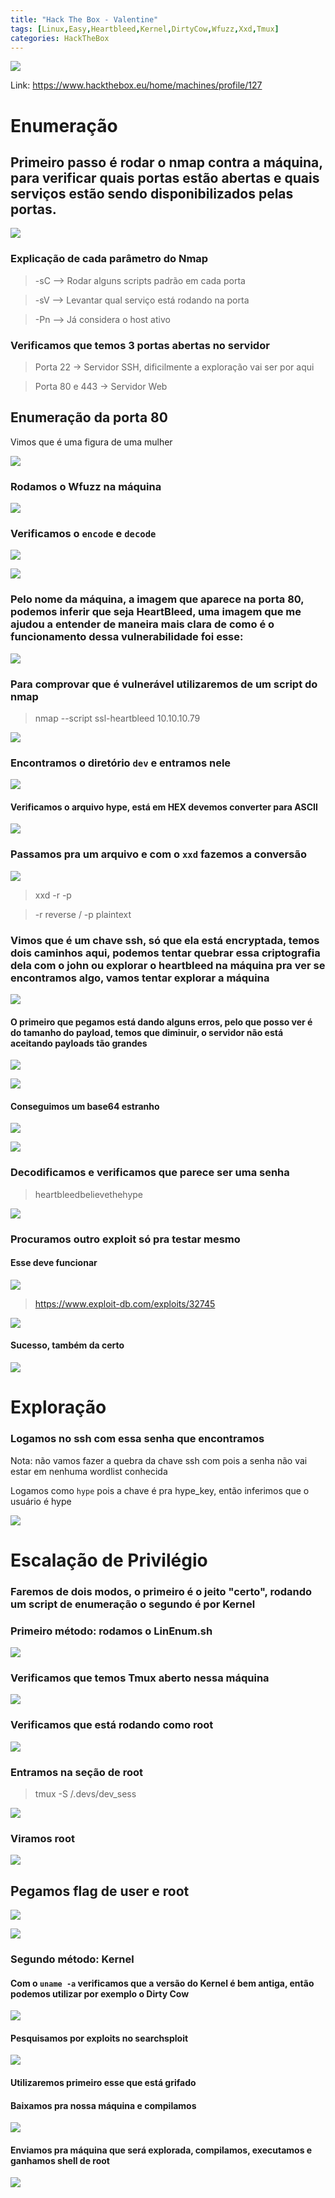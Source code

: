 ```yaml
---
title: "Hack The Box - Valentine"
tags: [Linux,Easy,Heartbleed,Kernel,DirtyCow,Wfuzz,Xxd,Tmux]
categories: HackTheBox
---
```


![](https://raw.githubusercontent.com/0x4rt3mis/0x4rt3mis.github.io/master/img/htb-valentine/Valentine_inicial.png)

Link: <https://www.hackthebox.eu/home/machines/profile/127>

# Enumeração

## Primeiro passo é rodar o nmap contra a máquina, para verificar quais portas estão abertas e quais serviços estão sendo disponibilizados pelas portas.

![](https://raw.githubusercontent.com/0x4rt3mis/0x4rt3mis.github.io/master/img/htb-valentine/Valentine_nmap.png)

### Explicação de cada parâmetro do Nmap

> -sC --> Rodar alguns scripts padrão em cada porta

> -sV --> Levantar qual serviço está rodando na porta

> -Pn --> Já considera o host ativo

### Verificamos que temos 3 portas abertas no servidor

> Porta 22 -> Servidor SSH, dificilmente a exploração vai ser por aqui

> Porta 80 e 443 -> Servidor Web

## Enumeração da porta 80

Vimos que é uma figura de uma mulher

![](https://raw.githubusercontent.com/0x4rt3mis/0x4rt3mis.github.io/master/img/htb-valentine/Valentine_web.png)

### Rodamos o Wfuzz na máquina

![](https://raw.githubusercontent.com/0x4rt3mis/0x4rt3mis.github.io/master/img/htb-valentine/Valentine_wfuzz.png)

### Verificamos o `encode` e `decode`

![](https://raw.githubusercontent.com/0x4rt3mis/0x4rt3mis.github.io/master/img/htb-valentine/Valentine_dec.png)

![](https://raw.githubusercontent.com/0x4rt3mis/0x4rt3mis.github.io/master/img/htb-valentine/Valentine_enc.png)

### Pelo nome da máquina, a imagem que aparece na porta 80, podemos inferir que seja HeartBleed, uma imagem que me ajudou a entender de maneira mais clara de como é o funcionamento dessa vulnerabilidade foi esse:

![](https://raw.githubusercontent.com/0x4rt3mis/0x4rt3mis.github.io/master/img/htb-valentine/Valentine_img.png)

### Para comprovar que é vulnerável utilizaremos de um script do nmap

> nmap --script ssl-heartbleed 10.10.10.79

![](https://raw.githubusercontent.com/0x4rt3mis/0x4rt3mis.github.io/master/img/htb-valentine/Valentine_vul.png)

### Encontramos o diretório `dev` e entramos nele

![](https://raw.githubusercontent.com/0x4rt3mis/0x4rt3mis.github.io/master/img/htb-valentine/Valentine_web1.png)

#### Verificamos o arquivo hype, está em HEX devemos converter para ASCII

![](https://raw.githubusercontent.com/0x4rt3mis/0x4rt3mis.github.io/master/img/htb-valentine/Valentine_hype.png)

### Passamos pra um arquivo e com o `xxd` fazemos a conversão

![](https://raw.githubusercontent.com/0x4rt3mis/0x4rt3mis.github.io/master/img/htb-valentine/Valentine_xxd.png)

> xxd -r -p

> -r reverse / -p plaintext

### Vimos que é um chave ssh, só que ela está encryptada, temos dois caminhos aqui, podemos tentar quebrar essa criptografia dela com o john ou explorar o heartbleed na máquina pra ver se encontramos algo, vamos tentar explorar a máquina

![](https://raw.githubusercontent.com/0x4rt3mis/0x4rt3mis.github.io/master/img/htb-valentine/Valentine_he.png)

#### O primeiro que pegamos está dando alguns erros, pelo que posso ver é do tamanho do payload, temos que diminuir, o servidor não está aceitando payloads tão grandes

![](https://raw.githubusercontent.com/0x4rt3mis/0x4rt3mis.github.io/master/img/htb-valentine/Valentine_he1.png)

![](https://raw.githubusercontent.com/0x4rt3mis/0x4rt3mis.github.io/master/img/htb-valentine/Valentine_he2.png)

#### Conseguimos um base64 estranho

![](https://raw.githubusercontent.com/0x4rt3mis/0x4rt3mis.github.io/master/img/htb-valentine/Valentine_hr4.png)

![](https://raw.githubusercontent.com/0x4rt3mis/0x4rt3mis.github.io/master/img/htb-valentine/Valentine_he3.png)


### Decodificamos e verificamos que parece ser uma senha

> heartbleedbelievethehype

![](https://raw.githubusercontent.com/0x4rt3mis/0x4rt3mis.github.io/master/img/htb-valentine/Valentine_base64.png)

### Procuramos outro exploit só pra testar mesmo

#### Esse deve funcionar

![](https://raw.githubusercontent.com/0x4rt3mis/0x4rt3mis.github.io/master/img/htb-valentine/Valentine_searchsploit.png)

> https://www.exploit-db.com/exploits/32745

![](https://raw.githubusercontent.com/0x4rt3mis/0x4rt3mis.github.io/master/img/htb-valentine/Valentine_exploitdb.png)

#### Sucesso, também da certo

![](https://raw.githubusercontent.com/0x4rt3mis/0x4rt3mis.github.io/master/img/htb-valentine/Valentine_exploitdb1.png)

# Exploração

### Logamos no ssh com essa senha que encontramos

Nota: não vamos fazer a quebra da chave ssh com pois a senha não vai estar em nenhuma wordlist conhecida

Logamos como `hype` pois a chave é pra hype_key, então inferimos que o usuário é hype

![](https://raw.githubusercontent.com/0x4rt3mis/0x4rt3mis.github.io/master/img/htb-valentine/Valentine_ssh.png)

# Escalação de Privilégio

### Faremos de dois modos, o primeiro é o jeito "certo", rodando um script de enumeração o segundo é por Kernel

### Primeiro método: rodamos o LinEnum.sh

![](https://raw.githubusercontent.com/0x4rt3mis/0x4rt3mis.github.io/master/img/htb-valentine/Valentine_lin.png)

### Verificamos que temos Tmux aberto nessa máquina

![](https://raw.githubusercontent.com/0x4rt3mis/0x4rt3mis.github.io/master/img/htb-valentine/Valentine_tmux.png)

### Verificamos que está rodando como root

![](https://raw.githubusercontent.com/0x4rt3mis/0x4rt3mis.github.io/master/img/htb-valentine/Valentine_tmux1.png)

### Entramos na seção de root

> tmux -S /.devs/dev_sess

![](https://raw.githubusercontent.com/0x4rt3mis/0x4rt3mis.github.io/master/img/htb-valentine/Valentine_tmux2.png)

### Viramos root

![](https://raw.githubusercontent.com/0x4rt3mis/0x4rt3mis.github.io/master/img/htb-valentine/Valentine_tmux3.png)

## Pegamos flag de user e root

![](https://raw.githubusercontent.com/0x4rt3mis/0x4rt3mis.github.io/master/img/htb-valentine/Valentine_user.png)

![](https://raw.githubusercontent.com/0x4rt3mis/0x4rt3mis.github.io/master/img/htb-valentine/Valentine_root.png)

### Segundo método: Kernel

#### Com o `uname -a` verificamos que a versão do Kernel é bem antiga, então podemos utilizar por exemplo o Dirty Cow

![](https://raw.githubusercontent.com/0x4rt3mis/0x4rt3mis.github.io/master/img/htb-valentine/Valentine_uname.png)

#### Pesquisamos por exploits no searchsploit

![](https://raw.githubusercontent.com/0x4rt3mis/0x4rt3mis.github.io/master/img/htb-valentine/Valentine_searchsploit.png)

#### Utilizaremos primeiro esse que está grifado

#### Baixamos pra nossa máquina e compilamos

![](https://raw.githubusercontent.com/0x4rt3mis/0x4rt3mis.github.io/master/img/htb-valentine/Valentine_dirty.png)

#### Enviamos pra máquina que será explorada, compilamos, executamos e ganhamos shell de root

![](https://raw.githubusercontent.com/0x4rt3mis/0x4rt3mis.github.io/master/img/htb-valentine/Valentine_kernel3.png)

